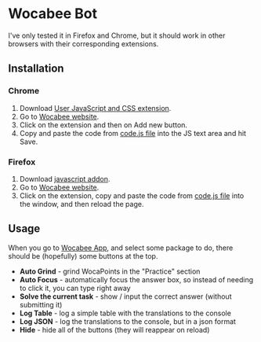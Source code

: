 # Wocabee Bot

I've only tested it in Firefox and Chrome, but it should work in other browsers with their corresponding extensions.

## Installation

### Chrome

1. Download [User JavaScript and CSS extension](https://chrome.google.com/webstore/detail/nbhcbdghjpllgmfilhnhkllmkecfmpld).
2. Go to [Wocabee website](https://wocabee.app/).
3. Click on the extension and then on Add new button.
4. Copy and paste the code from [code.js file](code.js) into the JS text area and hit Save.

### Firefox

1. Download [javascript addon](https://addons.mozilla.org/en-US/firefox/addon/javascript/).
2. Go to [Wocabee website](https://wocabee.app/).
3. Click on the extension, copy and paste the code from [code.js file](code.js) into the window, and then reload the page.

## Usage

When you go to [Wocabee App](https://wocabee.app/app/), and select some package to do, there should be (hopefully) some buttons at the top.

- **Auto Grind** - grind WocaPoints in the "Practice" section
- **Auto Focus** - automatically focus the answer box, so instead of needing to click it, you can type right away
- **Solve the current task** - show / input the correct answer (without submitting it)
- **Log Table** - log a simple table with the translations to the console
- **Log JSON** - log the translations to the console, but in a json format
- **Hide** - hide all of the buttons (they will reappear on reload)
